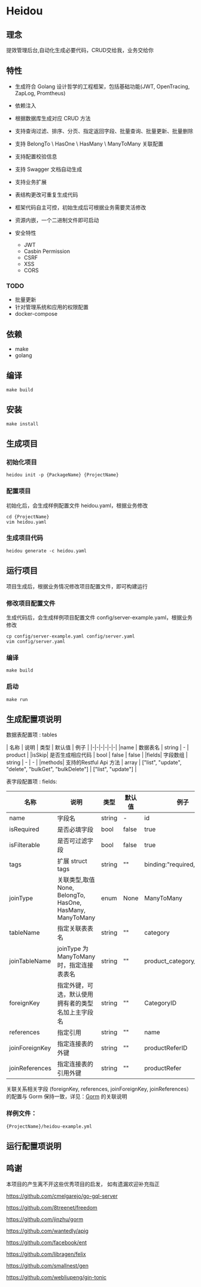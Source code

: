 # Heidou

## 理念 
提效管理后台,自动化生成必要代码，CRUD交给我，业务交给你

## 特性

- 生成符合 Golang 设计哲学的工程框架，包括基础功能(JWT, OpenTracing, ZapLog, Promtheus)
- 依赖注入
- 根据数据库生成对应 CRUD 方法
- 支持查询过滤、排序、分页、指定返回字段、批量查询、批量更新、批量删除
- 支持 BelongTo \ HasOne \ HasMany \ ManyToMany 关联配置
- 支持配置校验信息
- 支持 Swagger 文档自动生成
- 支持业务扩展
- 表结构更改可重复生成代码
- 框架代码自主可控，初始生成后可根据业务需要灵活修改
- 资源内嵌，一个二进制文件即可启动

- 安全特性
    - JWT
    - Casbin Permission
    - CSRF
    - XSS
    - CORS


### TODO
- 批量更新
- 针对管理系统和应用的权限配置
- docker-compose

## 依赖

- make
- golang

## 编译

    make build

## 安装

    make install

## 生成项目

### 初始化项目

    heidou init -p {PackageName} {ProjectName}

### 配置项目

初始化后，会生成样例配置文件 heidou.yaml，根据业务修改

    cd {ProjectName}
    vim heidou.yaml

### 生成项目代码
    
    heidou generate -c heidou.yaml

## 运行项目

项目生成后，根据业务情况修改项目配置文件，即可构建运行

### 修改项目配置文件

生成代码后，会生成样例项目配置文件 config/server-example.yaml，根据业务修改

    cp config/server-example.yaml config/server.yaml
    vim config/server.yaml

### 编译
    make build

### 启动
    make run

## 生成配置项说明

数据表配置项 : tables

| 名称 | 说明 | 类型 | 默认值 | 例子 |
|-|-|-|-|-|-|
|name | 数据表名 | string | - | product |
|isSkip| 是否生成相应代码 | bool | false | false |
|fields| 字段数组 | string | - | - |
|methods| 支持的Restful Api 方法 | array | ["list", "update", "delete", "bulkGet", "bulkDelete"] | ["list", "update"] |


表字段配置项 : fields:

| 名称 | 说明 | 类型 | 默认值 | 例子 |
|-|-|-|-|-|
|name | 字段名 | string | - | id |
|isRequired| 是否必填字段 | bool | false | true |
|isFilterable| 是否可过滤字段 | bool | false | true |
|tags| 扩展 struct tags | string | "" | binding:"required,max=64" |
|joinType| 关联类型,取值 None, BelongTo, HasOne, HasMany, ManyToMany   | enum | None | ManyToMany |
|tableName| 指定关联表表名 | string | "" | category |
|joinTableName| joinType 为ManyToMany时，指定连接表表名 | string | "" | product_category_relation |
|foreignKey| 指定外键，可选，默认使用拥有者的类型名加上主字段名 | string | "" | CategoryID |
|references| 指定引用 | string | "" | name |
|joinForeignKey| 指定连接表的外键 | string | "" | productReferID |
|joinReferences| 指定连接表的引用外键 | string | "" | productRefer |


关联关系相关字段 (foreignKey, references, joinForeignKey, joinReferences）的配置与 Gorm 保持一致，详见：[Gorm](https://gorm.io/zh_CN/docs) 的关联说明

### 样例文件： 
    
    {ProjectName}/heidou-example.yml

## 运行配置项说明

## 鸣谢

本项目的产生离不开这些优秀项目的启发， 如有遗漏欢迎补充指正

https://github.com/cmelgarejo/go-gql-server

https://github.com/8treenet/freedom

https://github.com/jinzhu/gorm

https://github.com/wantedly/apig

https://github.com/facebook/ent

https://github.com/libragen/felix

https://github.com/smallnest/gen

https://github.com/webliupeng/gin-tonic